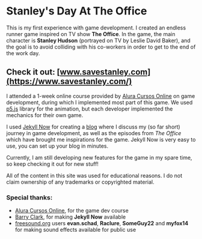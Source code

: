 # Stanley's Day At The Office

This is my first experience with game development. I created an endless runner game inspired on TV show **The Office**. In the game, the main character is **Stanley Hudson** (portrayed on TV by Leslie David Baker), and the goal is to avoid colliding with his co-workers in order to get to the end of the work day.

## Check it out: [www.savestanley.com](https://www.savestanley.com/)

I attended a 1-week online course provided by [Alura Cursos Online](https://github.com/alura-cursos) on game development, during which I implemented most part of this game. We used [p5.js](https://p5js.org/) library for the animation, but each developer implemented the mechanics for their own game.

I used [Jekyll Now](https://github.com/barryclark/jekyll-now) for creating a [blog](https://www.savestanley.com/) where I discuss my (so far short) journey in game development, as well as the episodes from _The Office_ which have brought me inspirations for the game. Jekyll Now is very easy to use, you can set up your blog in minutes.

Currently, I am still developing new features for the game in my spare time, so keep checking it out for new stuff!

All of the content in this site was used for educational reasons. I do not claim ownership of any trademarks or copyrighted material.

### Special thanks:
- [Alura Cursos Online](https://github.com/alura-cursos), for the game dev course
- [Barry Clark](https://github.com/barryclark/jekyll-now), for making **Jekyll Now** available
- [freesound.org](https://freesound.org/) users **evan.schad**, **Raclure**, **SomeGuy22** and **myfox14** for making sound effects available for public use